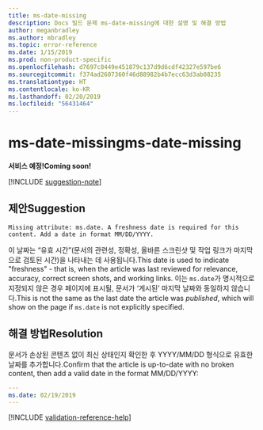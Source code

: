 ```yaml
---
title: ms-date-missing
description: Docs 빌드 문제 ms-date-missing에 대한 설명 및 해결 방법
author: meganbradley
ms.author: mbradley
ms.topic: error-reference
ms.date: 1/15/2019
ms.prod: non-product-specific
ms.openlocfilehash: d7697c8449e451879c137d9d6cdf42327e597be6
ms.sourcegitcommit: f374ad2607360f46d88982b4b7ecc63d3ab08235
ms.translationtype: HT
ms.contentlocale: ko-KR
ms.lasthandoff: 02/20/2019
ms.locfileid: "56431464"
---
```

# <a name="ms-date-missing"></a><span data-ttu-id="0bf96-103">ms-date-missing</span><span class="sxs-lookup"><span data-stu-id="0bf96-103">ms-date-missing</span></span>

<span data-ttu-id="0bf96-104">**서비스 예정!**</span><span class="sxs-lookup"><span data-stu-id="0bf96-104">**Coming soon!**</span></span>

[!INCLUDE [suggestion-note](includes/suggestion-note.md)]

## <a name="suggestion"></a><span data-ttu-id="0bf96-105">제안</span><span class="sxs-lookup"><span data-stu-id="0bf96-105">Suggestion</span></span>

`Missing attribute: ms.date. A freshness date is required for this content. Add a date in format MM/DD/YYYY.`

<span data-ttu-id="0bf96-106">이 날짜는 “유효 시간”(문서의 관련성, 정확성, 올바른 스크린샷 및 작업 링크가 마지막으로 검토된 시간)을 나타내는 데 사용됩니다.</span><span class="sxs-lookup"><span data-stu-id="0bf96-106">This date is used to indicate "freshness" - that is, when the article was last reviewed for relevance, accuracy, correct screen shots, and working links.</span></span> <span data-ttu-id="0bf96-107">이는 `ms.date`가 명시적으로 지정되지 않은 경우 페이지에 표시될, 문서가 ‘게시된’ 마지막 날짜와 동일하지 않습니다.</span><span class="sxs-lookup"><span data-stu-id="0bf96-107">This is not the same as the last date the article was *published*, which will show on the page if `ms.date` is not explicitly specified.</span></span>

## <a name="resolution"></a><span data-ttu-id="0bf96-108">해결 방법</span><span class="sxs-lookup"><span data-stu-id="0bf96-108">Resolution</span></span>

<span data-ttu-id="0bf96-109">문서가 손상된 콘텐츠 없이 최신 상태인지 확인한 후 YYYY/MM/DD 형식으로 유효한 날짜를 추가합니다.</span><span class="sxs-lookup"><span data-stu-id="0bf96-109">Confirm that the article is up-to-date with no broken content, then add a valid date in the format MM/DD/YYYY:</span></span>

```yml
---
ms.date: 02/19/2019
---
```

<!--make sure to add this file to your includes folder and verify the path-->
[!INCLUDE [validation-reference-help](includes/validation-reference-help.md)]
